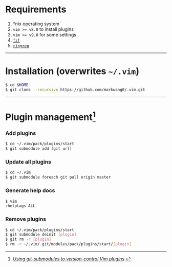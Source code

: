 # Requirements
1. *nix operating system
2. `vim >= v8.0` to install plugins
3. `vim >= v9.0` for some settings
4. [`fzf`](https://github.com/junegunn/fzf)
5. [`ripgrep`](https://github.com/BurntSushi/ripgrep)
---

# Installation (overwrites `~/.vim`)

```sh
$ cd $HOME
$ git clone --recursive https://github.com/markwang0/.vim.git
```
---

# Plugin management[^1]

### Add plugins
```sh
$ cd ~/.vim/pack/plugins/start
$ git submodule add [git url]
```


### Update all plugins
```sh
$ cd ~/.vim
$ git submodule foreach git pull origin master
```

### Generate help docs
```sh
$ vim
:helptags ALL
```

### Remove plugins
```sh
$ cd ~/.vim/pack/plugins/start
$ git submodule deinit [plugin]
$ git rm -r [plugin]
$ rm -r ~/.vim/.git/modules/pack/plugins/start/[plugin]
```

[^1]: *[Using git-submodules to version-control Vim plugins](
https://gist.github.com/manasthakur/d4dc9a610884c60d944a4dd97f0b3560)*.
